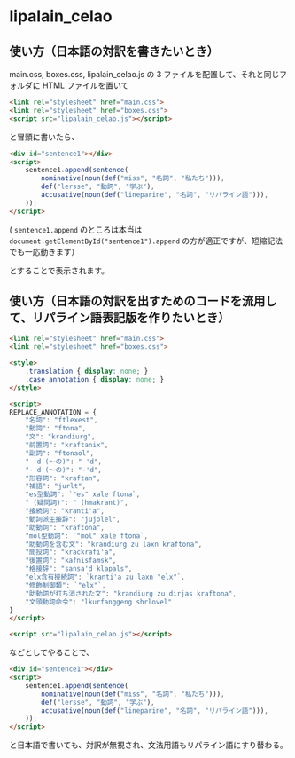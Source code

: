 # lipalain_celao


## 使い方（日本語の対訳を書きたいとき）

main.css, boxes.css, lipalain_celao.js の 3 ファイルを配置して、それと同じフォルダに HTML ファイルを置いて

```html
<link rel="stylesheet" href="main.css">
<link rel="stylesheet" href="boxes.css">
<script src="lipalain_celao.js"></script>
```

と冒頭に書いたら、

```html
<div id="sentence1"></div>
<script>
	sentence1.append(sentence(
		nominative(noun(def("miss", "名詞", "私たち"))),
		def("lersse", "動詞", "学ぶ"),
		accusative(noun(def("lineparine", "名詞", "リパライン語"))),
	));
</script>
```

( `sentence1.append` のところは本当は `document.getElementById("sentence1").append` の方が適正ですが、短縮記法でも一応動きます）

とすることで表示されます。

## 使い方（日本語の対訳を出すためのコードを流用して、リパライン語表記版を作りたいとき）

```html
<link rel="stylesheet" href="main.css">
<link rel="stylesheet" href="boxes.css">

<style>
	.translation { display: none; }
	.case_annotation { display: none; }
</style>

<script>
REPLACE_ANNOTATION = {
	"名詞": "ftlexest",
	"動詞": "ftona",
	"文": "krandiurg",
	"前置詞": "kraftanix",
	"副詞": "ftonaol",
	"-'d (～の)": "-'d",
	"-'d (〜の)": "-'d",
	"形容詞": "kraftan",
	"補語": "jurlt",
	"es型動詞": `"es" xale ftona`,
	" (疑問詞)": " (hmakrant)",
	"接続詞": "kranti'a",
	"動詞派生接辞": "jujolel",
	"助動詞": "kraftona",
	"mol型動詞": `"mol" xale ftona`,
	"助動詞を含む文": "krandiurg zu laxn kraftona",
	"間投詞": "krackrafi'a",
	"後置詞": "kafnisfamsk",
	"格接辞": "sansa'd klapals",
	"elx含有接続詞": `kranti'a zu laxn "elx"`,
	"修飾制御類": `"elx"`,
	"助動詞が打ち消された文": "krandiurg zu dirjas kraftona",
	"文頭動詞命令": "lkurfanggeng shrlovel"
}
</script>

<script src="lipalain_celao.js"></script>
```

などとしてやることで、


```html
<div id="sentence1"></div>
<script>
	sentence1.append(sentence(
		nominative(noun(def("miss", "名詞", "私たち"))),
		def("lersse", "動詞", "学ぶ"),
		accusative(noun(def("lineparine", "名詞", "リパライン語"))),
	));
</script>
```

と日本語で書いても、対訳が無視され、文法用語もリパライン語にすり替わる。
